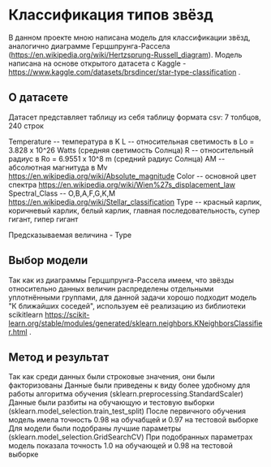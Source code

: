# Классификация типов звёзд

В данном проекте мною написана модель для классификации звёзд, аналогично диаграмме Герцшпрунга-Рассела (https://en.wikipedia.org/wiki/Hertzsprung-Russell_diagram).
Модель написана на основе открытого датасета с Kaggle - https://www.kaggle.com/datasets/brsdincer/star-type-classification .

## О датасете

Датасет представляет таблицу из себя таблицу формата csv: 7 толбцов, 240 строк

Temperature -- температура в K
L -- относительная светимость в Lo = 3.828 x 10^26 Watts (средняя светимость Солнца)
R -- относительный радиус в Ro = 6.9551 x 10^8 m (средний радиус Солнца)
AM -- абсолютная магнитуда в Mv https://en.wikipedia.org/wiki/Absolute_magnitude
Color -- основной цвет спектра https://en.wikipedia.org/wiki/Wien%27s_displacement_law
Spectral_Class -- O,B,A,F,G,K,M https://en.wikipedia.org/wiki/Stellar_classification
Type -- красный карлик, коричневый карлик, белый карлик, главная последовательность, супер гигант, гипер гигант

Предсказываемая величина - Type

## Выбор модели

Так как из диаграммы Герцшпрунга-Рассела имеем, что звёзды относительно данных величин распределены отдельными уплотнёнными группами, для данной задачи хорошо подходит модель "К ближайших соседей", используем её реализацию из библиотеки scikitlearn https://scikit-learn.org/stable/modules/generated/sklearn.neighbors.KNeighborsClassifier.html .

## Метод и результат

Так как среди данных были строковые значения, они были факторизованы 
Данные были приведены к виду более удобному для работы алгоритма обучения (sklearn.preprocessing.StandardScaler)
Данные были разбиты на обучающую и тестовую выборки (sklearn.model_selection.train_test_split)
После первичного обучения модель имела точность 0.98 на обучабщей и 0.97 на тестовой выборке
Для модели были подобраны лучшие параметры (sklearn.model_selection.GridSearchCV)
При подобранных параметрах модель показала точность 1.0 на обучающей и 0.98 на тестовой выборке
